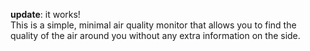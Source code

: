 <strong>update</strong>: it works!
<br>
This is a simple, minimal air quality monitor that allows you to find the quality of the air around you without any extra information on the side.
